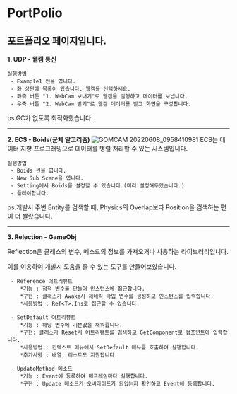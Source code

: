 # PortPolio
## 포트폴리오 페이지입니다.

**1. UDP - 웹캠 통신**
    
    실행방법
     - Example1 씬을 엽니다.
     - 좌 상단에 목록이 있습니다. 웹캠을 선택하세요.
     - 좌측 버튼 "1. WebCam 보내기"로 웹캠을 실행하고 데이터를 보냅니다.
     - 우측 버튼 "2. WebCam 받기"로 웹캠 데이터를 받고 화면을 구성합니다.

ps.GC가 없도록 최적화했습니다.

---
**2. ECS - Boids(군체 알고리즘)**
![GOMCAM 20220608_0958410981](https://user-images.githubusercontent.com/38842774/172508867-99a3eb50-b20d-4bb3-a9ed-980e1b52a605.gif)
ECS는 데이터 지향 프로그래밍으로 데이터를 병렬 처리할 수 있는 시스템입니다.

    실행방법
     - Boids 씬을 엽니다.
     - New Sub Scene을 엽니다.
     - Setting에서 Boids를 설정할 수 있습니다.(미리 설정해두었습니다.)
     - 플레이합니다.

ps.개발시 주변 Entity를 검색할 때, Physics의 Overlap보다 Position을 검색하는 편이 더 빨랐습니다.

---
**3. Relection - GameObj**

Reflection은 클래스의 변수, 메소드의 정보를 가져오거나 사용하는 라이브러리입니다.

이를 이용하여 개발시 도움을 줄 수 있는 도구를 만들어보았습니다.

     - Reference 어트리뷰트
        *기능 : 정적 변수를 만들어 인스턴스에 접근합니다.
        *구현 : 클래스가 Awake시 제네릭 타입 변수를 생성하고 인스턴스를 입력합니다.
        *사용방법 : Ref<T>.Ins로 접근할 수 있습니다.
        
     - SetDefault 어트리뷰트
        *기능 : 해당 변수에 기본값을 채워줍니다.
        *구현: 클래스가 Reset시 어트리뷰트를 검색하고 GetComponent로 컴포넌트에 입력합니다.
        *사용방법 : 컨텍스트 메뉴에서 SetDefault 메뉴를 호출하여 실행합니다.
        *추가사항 : 배열, 리스트도 지원합니다.
        
     - UpdateMethod 메소드
        *기능 : Event에 등록하여 매프레임마다 실행합니다.
        *구현 : Update 메소드가 오버라이드가 되었는지 확인하고 Event에 등록합니다.
